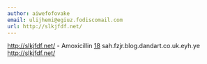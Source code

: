 ```yaml
---
author: aiwefofovake
email: ulijhemi@egiuz.fodiscomail.com
url: http://slkjfdf.net/
---
```


http://slkjfdf.net/ - Amoxicillin <a href="http://slkjfdf.net/">18</a> sah.fzjr.blog.dandart.co.uk.eyh.ye http://slkjfdf.net/